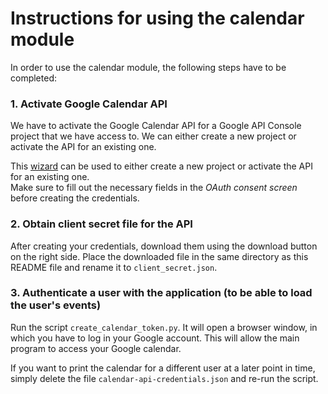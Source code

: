 # Instructions for using the calendar module

In order to use the calendar module, the following steps have to be completed:

### 1. Activate Google Calendar API
We have to activate the Google Calendar API for a Google API Console project that we have access to. We can either create a new project or activate the API for an existing one.

This [wizard](https://console.developers.google.com/start/api?id=calendar) can be used to either create a new project or activate the API for an existing one.  
Make sure to fill out the necessary fields in the _OAuth consent screen_ before creating the credentials.

### 2. Obtain client secret file for the API
 After creating your credentials, download them using the download button on the right side. Place the downloaded file in the same directory as this README file and rename it to `client_secret.json`.

### 3. Authenticate a user with the application (to be able to load the user's events)
Run the script `create_calendar_token.py`. It will open a browser window, in which you have to log in your Google account. This will allow the main program to access your Google calendar.

If you want to print the calendar for a different user at a later point in time, simply delete the file `calendar-api-credentials.json` and re-run the script.
